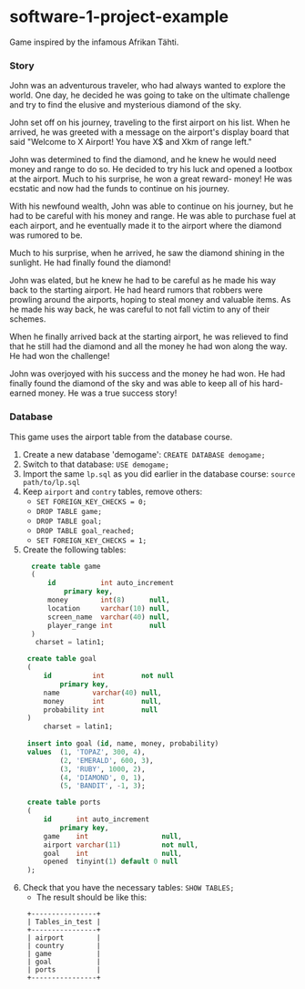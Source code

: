 # software-1-project-example
Game inspired by the infamous Afrikan Tähti.

### Story
John was an adventurous traveler, who had always wanted to explore the world. One day, he decided he was going to take on the ultimate challenge and try to find the elusive and mysterious diamond of the sky. 

John set off on his journey, traveling to the first airport on his list. When he arrived, he was greeted with a message on the airport's display board that said "Welcome to X Airport! You have X$ and Xkm of range left." 

John was determined to find the diamond, and he knew he would need money and range to do so. He decided to try his luck and opened a lootbox at the airport. Much to his surprise, he won a great reward- money! He was ecstatic and now had the funds to continue on his journey.

With his newfound wealth, John was able to continue on his journey, but he had to be careful with his money and range. He was able to purchase fuel at each airport, and he eventually made it to the airport where the diamond was rumored to be. 

Much to his surprise, when he arrived, he saw the diamond shining in the sunlight. He had finally found the diamond!

John was elated, but he knew he had to be careful as he made his way back to the starting airport. He had heard rumors that robbers were prowling around the airports, hoping to steal money and valuable items. As he made his way back, he was careful to not fall victim to any of their schemes. 

When he finally arrived back at the starting airport, he was relieved to find that he still had the diamond and all the money he had won along the way. He had won the challenge! 

John was overjoyed with his success and the money he had won. He had finally found the diamond of the sky and was able to keep all of his hard-earned money. He was a true success story!

### Database

This game uses the airport table from the database course.

1. Create a new database 'demogame': `CREATE DATABASE demogame;`
2. Switch to that database: `USE demogame;`
3. Import the same `lp.sql` as you did earlier in the database course: `source path/to/lp.sql`
4. Keep `airport` and `contry` tables, remove others: 
   - `SET FOREIGN_KEY_CHECKS = 0;`
   - `DROP TABLE game;`
   - `DROP TABLE goal;`
   - `DROP TABLE goal_reached;`
   - `SET FOREIGN_KEY_CHECKS = 1;`
5. Create the following tables:
   ```sql
     create table game
     (
         id           int auto_increment
             primary key,
         money        int(8)      null,
         location     varchar(10) null,
         screen_name  varchar(40) null,
         player_range int         null
     )
      charset = latin1;
   
   ```
   ```sql
    create table goal
    (
        id          int         not null
            primary key,
        name        varchar(40) null,
        money       int         null,
        probability int         null
    )
        charset = latin1;
    
    insert into goal (id, name, money, probability)
    values  (1, 'TOPAZ', 300, 4),
            (2, 'EMERALD', 600, 3),
            (3, 'RUBY', 1000, 2),
            (4, 'DIAMOND', 0, 1),
            (5, 'BANDIT', -1, 3);
   ```
   ```sql
    create table ports
    (
        id      int auto_increment
            primary key,
        game    int                  null,
        airport varchar(11)          not null,
        goal    int                  null,
        opened  tinyint(1) default 0 null
    );
   ```
6. Check that you have the necessary tables: `SHOW TABLES;`
   - The result should be like this:
   ```text
    +----------------+
    | Tables_in_test |
    +----------------+
    | airport        |
    | country        |
    | game           |
    | goal           |
    | ports          |
    +----------------+
   ```
